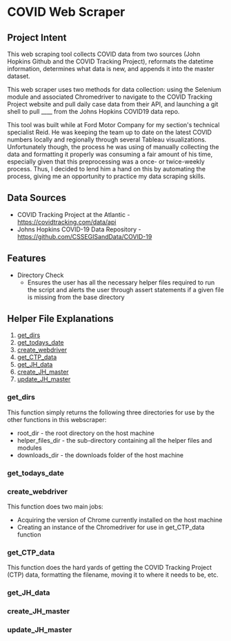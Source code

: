 # COVID Web Scraper
## Project Intent
This web scraping tool collects COVID data from two sources (John Hopkins Github and the COVID Tracking Project), reformats the datetime information, determines what data is new, and appends it into the master dataset.

This web scraper uses two methods for data collection: using the Selenium module and associated Chromedriver to navigate to the COVID Tracking Project website and pull daily case data from their API, and launching a git shell to pull ____ from the Johns Hopkins COVID19 data repo.

This tool was built while at Ford Motor Company for my section's technical specialist Reid.  He was keeping the team up to date on the latest COVID numbers locally and regionally through several Tableau visualizations.  Unfortunately though, the process he was using of manually collecting the data and formatting it properly was consuming a fair amount of his time, especially given that this preprocessing was a once- or twice-weekly process.  Thus, I decided to lend him a hand on this by automating the process, giving me an opportunity to practice my data scraping skills.

## Data Sources
* COVID Tracking Project at the Atlantic - https://covidtracking.com/data/api
* Johns Hopkins COVID-19 Data Repository - https://github.com/CSSEGISandData/COVID-19

## Features
* Directory Check
  * Ensures the user has all the necessary helper files required to run the script and alerts the user through assert statements if a given file is missing from the base directory


## Helper File Explanations

1. [get_dirs](#get_dirs)
2. [get_todays_date](#get_todays_date)
3. [create_webdriver](#create_webdriver)
4. [get_CTP_data](#get_CTP_data)
5. [get_JH_data](#get_JH_data)
6. [create_JH_master](#create_JH_master)
7. [update_JH_master](#update_JH_master)

### get_dirs
This function simply returns the following three directories for use by the other functions in this webscraper:
* root_dir - the root directory on the host machine
* helper_files_dir - the sub-directory containing all the helper files and modules
* downloads_dir - the downloads folder of the host machine

### get_todays_date
    
### create_webdriver
This function does two main jobs:
* Acquiring the version of Chrome currently installed on the host machine
* Creating an instance of the Chromedriver for use in get_CTP_data function

### get_CTP_data
This function does the hard yards of getting the COVID Tracking Project (CTP) data, formatting the filename, moving it to where it needs to be, etc.

### get_JH_data

### create_JH_master

### update_JH_master





